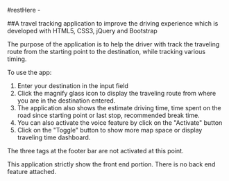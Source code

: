#restHere - 

##A travel tracking application to improve the driving experience which is developed with HTML5, CSS3, jQuery and Bootstrap

The purpose of the application is to help the driver with track the traveling route from the starting point to the destination, while tracking various timing. 

To use the app:

1. Enter your destination in the input field
2. Click the magnify glass icon to display the traveling route from where you are in the destination entered.
3. The application also shows the estimate driving time, time spent on the road since starting point or last stop, recommended break time.
4. You can also activate the voice feature by click on the "Activate" button
5. Click on the "Toggle" button to show more map space or display traveling time dashboard.

The three tags at the footer bar are not activated at this point.

This application strictly show the front end portion. There is no back end feature attached. 